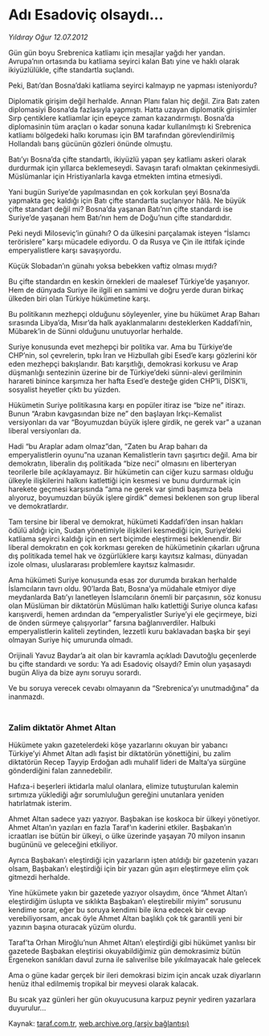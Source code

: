 # Adı Esadoviç olsaydı...

*Yıldıray Oğur 12.07.2012*

<div class="yazi"><p>Gün gün boyu Srebrenica katliamı için mesajlar yağdı her yandan. Avrupa’nın ortasında bu katliama seyirci kalan Batı yine ve haklı olarak ikiyüzlülükle, çifte standartla suçlandı.</p>
<p>Peki, Batı’dan Bosna’daki katliama seyirci kalmayıp ne yapması isteniyordu?</p>
<p>Diplomatik girişim değil herhalde. Annan Planı falan hiç değil. Zira Batı zaten diplomasiyi Bosna’da fazlasıyla yapmıştı. Hatta uzayan diplomatik girişimler Sırp çentiklere katliamlar için epeyce zaman kazandırmıştı. Bosna’da diplomasinin tüm araçları o kadar sonuna kadar kullanılmıştı ki Srebrenica katliamı bölgedeki halkı koruması için BM tarafından görevlendirilmiş Hollandalı barış gücünün gözleri önünde olmuştu.</p>
<p>Batı’yı Bosna’da çifte standartlı, ikiyüzlü yapan şey katliamı askeri olarak durdurmak için yıllarca beklemeseydi. Savaşın tarafı olmaktan çekinmesiydi. Müslümanlar için Hristiyanlarla kavga etmekten imtina etmesiydi.</p>
<p>Yani bugün Suriye’de yapılmasından en çok korkulan şeyi Bosna’da yapmakta geç kaldığı için Batı çifte standartla suçlanıyor hâlâ. Ne büyük çifte standart değil mi? Bosna’da yaşanan Batı’nın çifte standardı ise Suriye’de yaşanan hem Batı’nın hem de Doğu’nun çifte standardıdır.</p>
<p>Peki neydi Miloseviç’in günahı? O da ülkesini parçalamak isteyen “İslamcı terörislere” karşı mücadele ediyordu. O da Rusya ve Çin ile ittifak içinde emperyalistlere karşı savaşıyordu.</p>
<p>Küçük Slobadan’ın günahı yoksa bebekken vaftiz olması mıydı?</p>
<p>Bu çifte standardın en keskin örnekleri de maalesef Türkiye’de yaşanıyor. Hem de dünyada Suriye ile ilgili en samimi ve doğru yerde duran birkaç ülkeden biri olan Türkiye hükümetine karşı.</p>
<p>Bu politikanın mezhepçi olduğunu söyleyenler, yine bu hükümet Arap Baharı sırasında Libya’da, Mısır’da halk ayaklanmalarını desteklerken Kaddafi’nin, Mübarek’in de Sünni olduğunu unutuyorlar herhalde.</p>
<p>Suriye konusunda evet mezhepçi bir politika var. Ama bu Türkiye’de CHP’nin, sol çevrelerin, tıpkı İran ve Hizbullah gibi Esed’e karşı gözlerini kör eden mezhepçi bakışlarıdır. Batı karşıtlığı, demokrasi korkusu ve Arap düşmanlığı sentezinin üzerine bir de Türkiye’deki sünni-alevi gerilminin harareti binince karşımıza her hafta Esed’e desteğe giden CHP’li, DİSK’li, sosyalist heyetler çıktı bu yüzden.</p>
<p>Hükümetin Suriye politikasına karşı en popüler itiraz ise “bize ne” itirazı. Bunun “Arabın kavgasından bize ne” den başlayan Irkçı-Kemalist versiyonları da var “Boyumuzdan büyük işlere girdik, ne gerek var” a uzanan liberal versiyonları da.</p>
<p>Hadi “bu Araplar adam olmaz”dan, “Zaten bu Arap baharı da emperyalistlerin oyunu”na uzanan Kemalistlerin tavrı şaşırtıcı değil. Ama bir demokratın, liberalin dış politikada “bize neci” olmasını en liberteryan teorilerle bile açıklayamayız. Bir hükümetin can ciğer kuzu sarması olduğu ülkeyle ilişkilerini halkını katlettiği için kesmesi ve bunu durdurmak için harekete geçmesi karşısında “ama ne gerek var şimdi başımıza bela alıyoruz, boyumuzdan büyük işlere girdik” demesi beklenen son grup liberal ve demokratlardır.</p>
<p>Tam tersine bir liberal ve demokrat, hükümeti Kaddafi’den insan hakları ödülü aldığı için, Sudan yönetimiyle ilişkileri kesmediği için, Suriye’deki katliama seyirci kaldığı için en sert biçimde eleştirmesi beklenendir. Bir liberal demokratın en çok korkması gereken de hükümetinin çıkarları uğruna dış politikada temel hak ve özgürlüklere karşı kayıtsız kalması, dünyadan izole olması, uluslararası problemlere kayıtsız kalmasıdır.</p>
<p>Ama hükümeti Suriye konusunda esas zor durumda bırakan herhalde İslamcıların tavrı oldu. 90’larda Batı, Bosna’ya müdahale etmiyor diye meydanlarda Batı’yı lanetleyen İslamcıların önemli bir parçasının, söz konusu olan Müslüman bir diktatörün Müslüman halkı katlettiği Suriye olunca kafası karışıverdi, hemen ardından da “emperyalistler Suriye’yi ele geçirmeye, bizi de önden sürmeye çalışıyorlar” farsına bağlanıverdiler. Halbuki emperyalistlerin kaliteli zeytinden, lezzetli kuru baklavadan başka bir şeyi olmayan Suriye hiç umurunda olmadı.</p>
<p>Orijinali Yavuz Baydar’a ait olan bir kavramla açıkladı Davutoğlu geçenlerde bu çifte standardı ve sordu: Ya adı Esadoviç olsaydı? Emin olun yaşasaydı bugün Aliya da bize aynı soruyu sorardı.</p>
<p>Ve bu soruya verecek cevabı olmayanın da “Srebrenica’yı unutmadığına” da inanmazdı.</p>
<h3><br/>Zalim diktatör Ahmet Altan</h3>
<p>Hükümete yakın gazetelerdeki köşe yazarlarını okuyan bir yabancı Türkiye’yi Ahmet Altan adlı faşist bir diktatörün yönettiğini, bu zalim diktatörün Recep Tayyip Erdoğan adlı muhalif lideri de Malta’ya sürgüne gönderdiğini falan zannedebilir.</p>
<p>Hafıza-i beşerleri iktidarla malul olanlara, elimize tutuşturulan kalemin sırtımıza yüklediği ağır sorumluluğun gereğini unutanlara yeniden hatırlatmak isterim.</p>
<p>Ahmet Altan sadece yazı yazıyor. Başbakan ise koskoca bir ülkeyi yönetiyor. Ahmet Altan’ın yazıları en fazla Taraf’ın kaderini etkiler. Başbakan’ın icraatları ise bütün bir ülkeyi, o ülke üzerinde yaşayan 70 milyon insanın bugününü ve geleceğini etkiliyor.</p>
<p>Ayrıca Başbakan’ı eleştirdiği için yazarların işten atıldığı bir gazetenin yazarı olsam, Başbakan’ı eleştirdiği için bir yazarı gün aşırı eleştirmeye elim çok gitmezdi herhalde.</p>
<p>Yine hükümete yakın bir gazetede yazıyor olsaydım, önce “Ahmet Altan’ı eleştirdiğim üslupta ve sıklıkta Başbakan’ı eleştirebilir miyim” sorusunu kendime sorar, eğer bu soruya kendimi bile ikna edecek bir cevap verebiliyorsam, ancak öyle Ahmet Altan başlıklı çok tık garantili yeni bir yazının başına oturacak yüzüm olurdu.</p>
<p>Taraf’ta Orhan Miroğlu’nun Ahmet Altan’ı eleştirdiği gibi hükümet yanlısı bir gazetede Başbakan eleştirisi okuyabildiğimiz gün demokrasimiz bütün Ergenekon sanıkları davul zurna ile salıverilse bile yıkılmayacak hale gelecek</p>
<p>Ama o güne kadar gerçek bir ileri demokrasi bizim için ancak uzak diyarların henüz ithal edilmemiş tropikal bir meyvesi olarak kalacak.</p>
<p>Bu sıcak yaz günleri her gün okuyucusuna karpuz peynir yediren yazarlara duyurulur...</p>
</div>

Kaynak: [taraf.com.tr](http://www.taraf.com.tr/yildiray-ogur/makale-adi-esadovic-olsaydi.htm), [web.archive.org (arşiv bağlantısı)](http://web.archive.org/web/20130709154007/http://www.taraf.com.tr/yildiray-ogur/makale-adi-esadovic-olsaydi.htm)
